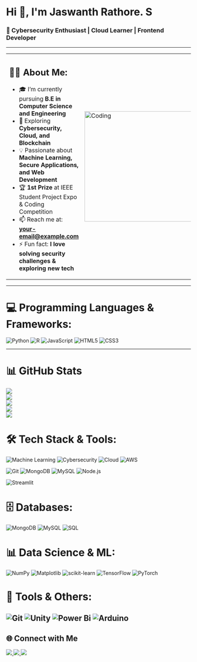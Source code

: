 # Hi 👋, I'm Jaswanth Rathore. S  
### 🚀 Cybersecurity Enthusiast | Cloud Learner | Frontend Developer  
 
---
      
<table>
<tr>
<td width="60%">

## 🧑‍💻 About Me:
- 🎓 I’m currently pursuing **B.E in Computer Science and Engineering**  
- 🌱 Exploring **Cybersecurity, Cloud, and Blockchain**  
- 💡 Passionate about **Machine Learning, Secure Applications, and Web Development**  
- 🏆 **1st Prize** at IEEE Student Project Expo & Coding Competition  
- 📫 Reach me at: **your-email@example.com**  
- ⚡ Fun fact: **I love solving security challenges & exploring new tech**  

</td>
<td width="40%">
  <img src="https://gifdb.com/images/file/animated-programmer-guy-coding-790a0bs8e8thpisg.gif" alt="Coding" width="300"/>
</td>
</tr>
</table>

    
---

# 💻 Programming Languages & Frameworks:
![Python](https://img.shields.io/badge/python-3670A0?style=plastic&logo=python&logoColor=ffdd54)
![R](https://img.shields.io/badge/R-276DC3?style=plastic&logo=r&logoColor=white)
![JavaScript](https://img.shields.io/badge/javascript-%23323330.svg?style=plastic&logo=javascript&logoColor=%23F7DF1E)
![HTML5](https://img.shields.io/badge/html5-%23E34F26.svg?style=plastic&logo=html5&logoColor=white)
![CSS3](https://img.shields.io/badge/css3-%231572B6.svg?style=plastic&logo=css3&logoColor=white)

---


# 📊 GitHub Stats

![](https://github-readme-stats.vercel.app/api?username=Jass-pvt&theme=neon&hide_border=false&include_all_commits=true&count_private=true)<br/>
![](https://github-readme-streak-stats.herokuapp.com/?user=Jass-pvt&theme=neon&hide_border=false)<br/>
![](https://github-readme-stats.vercel.app/api/top-langs/?username=Jass-pvt&theme=neon&hide_border=false&include_all_commits=true&count_private=true&layout=compact)<br/>
![](https://github-profile-summary-cards.vercel.app/api/cards/profile-details?username=Jass-pvt&theme=neon)<br/>
![](https://komarev.com/ghpvc/?username=Jass-pvt&label=Profile%20views&color=00ffff&style=flat)

</div>


# 🛠️ Tech Stack & Tools:
![Machine Learning](https://img.shields.io/badge/Machine%20Learning-102230?style=flat-square&logo=tensorflow&logoColor=orange)
![Cybersecurity](https://img.shields.io/badge/Cybersecurity-181717?style=flat-square&logo=hackaday&logoColor=white)
![Cloud](https://img.shields.io/badge/Cloud-4285F4?style=flat-square&logo=googlecloud&logoColor=white)
![AWS](https://img.shields.io/badge/AWS-232F3E?style=flat-square&logo=amazon-aws&logoColor=white)

![Git](https://img.shields.io/badge/Git-F05032?style=flat-square&logo=git&logoColor=white)
![MongoDB](https://img.shields.io/badge/MongoDB-47A248?style=flat-square&logo=mongodb&logoColor=white)
![MySQL](https://img.shields.io/badge/MySQL-4479A1?style=flat-square&logo=mysql&logoColor=white)
![Node.js](https://img.shields.io/badge/Node.js-339933?style=flat-square&logo=nodedotjs&logoColor=white)

![Streamlit](https://img.shields.io/badge/Streamlit-FF4B4B?style=flat-square&logo=streamlit&logoColor=white)

# 🗄️ Databases:
![MongoDB](https://img.shields.io/badge/MongoDB-%234ea94b.svg?style=plastic&logo=mongodb&logoColor=white)
![MySQL](https://img.shields.io/badge/mysql-4479A1.svg?style=plastic&logo=mysql&logoColor=white)
![SQL](https://img.shields.io/badge/SQL-003B57?style=plastic&logo=databricks&logoColor=white)

# 📊 Data Science & ML:
![NumPy](https://img.shields.io/badge/numpy-%23013243.svg?style=plastic&logo=numpy&logoColor=white)
![Matplotlib](https://img.shields.io/badge/Matplotlib-%23ffffff.svg?style=plastic&logo=Matplotlib&logoColor=black)
![scikit-learn](https://img.shields.io/badge/scikit--learn-%23F7931E.svg?style=plastic&logo=scikit-learn&logoColor=white)
![TensorFlow](https://img.shields.io/badge/TensorFlow-%23FF6F00.svg?style=plastic&logo=TensorFlow&logoColor=white)
![PyTorch](https://img.shields.io/badge/PyTorch-%23EE4C2C.svg?style=plastic&logo=PyTorch&logoColor=white)

# 🔧 Tools & Others:
![Git](https://img.shields.io/badge/git-%23F05033.svg?style=plastic&logo=git&logoColor=white)
![Unity](https://img.shields.io/badge/unity-%23000000.svg?style=plastic&logo=unity&logoColor=white)
![Power Bi](https://img.shields.io/badge/power_bi-F2C811?style=plastic&logo=powerbi&logoColor=black)
![Arduino](https://img.shields.io/badge/-Arduino-00979D?style=plastic&logo=Arduino&logoColor=white)
---




## 🌐 Connect with Me  


  <a href="https://www.linkedin.com/in/jaswanthrathore/" target="_blank">
    <img src="https://img.shields.io/badge/-LinkedIn-0A66C2?style=flat-square&logo=Linkedin&logoColor=white&link=https://www.linkedin.com/"/>
  </a>
  <a href="https://leetcode.com/u/JaswanthRathore/" target="_blank">
    <img src="https://img.shields.io/badge/-LeetCode-FFA116?style=flat-square&logo=LeetCode&logoColor=black&link=https://leetcode.com/"/>
  </a>
  <a href="https://www.hackerrank.com/profile/rathoresjaswanth" target="_blank">
    <img src="https://img.shields.io/badge/-HackerRank-00EA64?style=flat-square&logo=HackerRank&logoColor=white&link=https://www.hackerrank.com/"/>
  </a>
   
